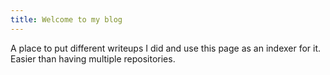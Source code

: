 ```yaml
---
title: Welcome to my blog
---
```


A place to put different writeups I did and use this page as an indexer for it.
Easier than having multiple repositories.